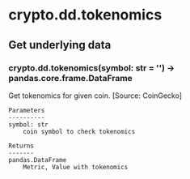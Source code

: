 # crypto.dd.tokenomics

## Get underlying data 
### crypto.dd.tokenomics(symbol: str = '') -> pandas.core.frame.DataFrame

Get tokenomics for given coin. [Source: CoinGecko]

    Parameters
    ----------
    symbol: str
        coin symbol to check tokenomics

    Returns
    -------
    pandas.DataFrame
        Metric, Value with tokenomics
